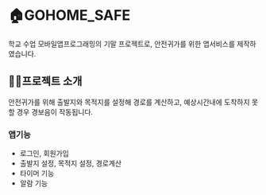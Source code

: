 # 🏠GOHOME_SAFE
학교 수업 모바일앱프로그래밍의 기말 프로젝트로, 안전귀가를 위한 앱서비스를 제작하였습니다.


## 👩‍💻프로젝트 소개
안전귀가를 위해 출발지와 목적지를 설정해 경로를 계산하고, 예상시간내에 도착하지 못할 경우 경보음이 작동됩니다.


### 앱기능
- 로그인, 회원가입
- 출발지 설정, 목적지 설정, 경로계산
- 타이머 기능
- 알람 기능
